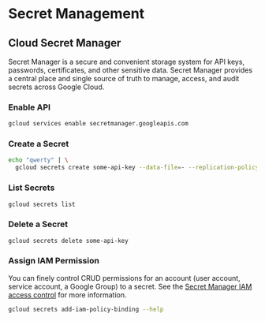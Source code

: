 # Secret Management

## Cloud Secret Manager

Secret Manager is a secure and convenient storage system for API keys, passwords, certificates, and other sensitive data. Secret Manager provides a central place and single source of truth to manage, access, and audit secrets across Google Cloud.

### Enable API

```bash
gcloud services enable secretmanager.googleapis.com
```

### Create a Secret

```bash
echo "qwerty" | \
  gcloud secrets create some-api-key --data-file=- --replication-policy=automatic
```

### List Secrets

```bash
gcloud secrets list
```

### Delete a Secret

```bash
gcloud secrets delete some-api-key
```

### Assign IAM Permission

You can finely control CRUD permissions for an account \(user account, service account, a Google Group\) to a secret.  See the [Secret Manager IAM access control](https://cloud.google.com/secret-manager/docs/access-control) for more information. 

```bash
gcloud secrets add-iam-policy-binding --help
```



